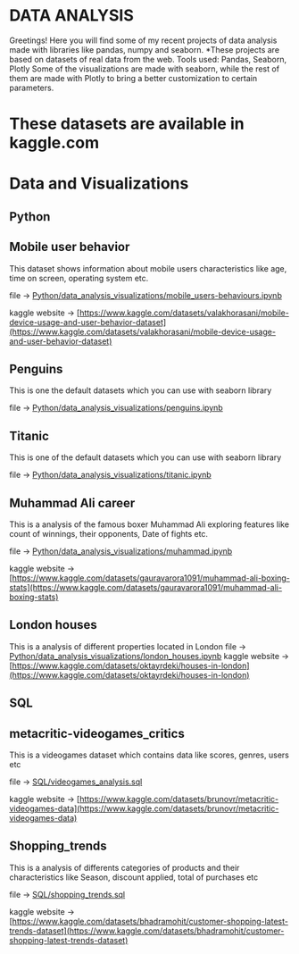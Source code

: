# DATA ANALYSIS
Greetings!
Here you will find some of my recent projects of data analysis made with libraries like pandas, numpy and seaborn.
*These projects are based on datasets of real data from the web.
Tools used: Pandas, Seaborn, Plotly
Some of the visualizations are made with seaborn, while the rest of them are made with
Plotly to bring a better customization to certain parameters. 
 # These datasets are available in kaggle.com 



 # Data and Visualizations
 ## Python 
 ## Mobile user behavior
 This dataset shows information about mobile users characteristics like age, time on screen, operating system etc.
 
 file -> [Python/data_analysis_visualizations/mobile_users-behaviours.ipynb](Python/data_analysis_visualizations/mobile_users-behaviours.ipynb)

 kaggle website -> [https://www.kaggle.com/datasets/valakhorasani/mobile-device-usage-and-user-behavior-dataset](https://www.kaggle.com/datasets/valakhorasani/mobile-device-usage-and-user-behavior-dataset)

 ## Penguins
 This is one the default datasets which you can use with seaborn library 
 
 file -> [Python/data_analysis_visualizations/penguins.ipynb](Python/data_analysis_visualizations/penguins.ipynb)
 ## Titanic 
 This is one of the default datasets which you can use with seaborn library 
 
 file -> [Python/data_analysis_visualizations/titanic.ipynb](Python/data_analysis_visualizations/titanic.ipynb)
 ## Muhammad Ali career
This is a analysis of the famous boxer Muhammad Ali exploring features like count of winnings, their opponents, Date of fights etc.

file -> [Python/data_analysis_visualizations/muhammad.ipynb](Python/data_analysis_visualizations/muhammad.ipynb)

kaggle website -> [https://www.kaggle.com/datasets/gauravarora1091/muhammad-ali-boxing-stats](https://www.kaggle.com/datasets/gauravarora1091/muhammad-ali-boxing-stats)
## London houses 
This is a analysis of different properties located in London 
file -> [Python/data_analysis_visualizations/london_houses.ipynb](Python/data_analysis_visualizations/london_houses.ipynb)
kaggle website -> [https://www.kaggle.com/datasets/oktayrdeki/houses-in-london](https://www.kaggle.com/datasets/oktayrdeki/houses-in-london)

 
## SQL

## metacritic-videogames_critics
This is a videogames dataset which contains data like scores, genres, users etc

file -> [SQL/videogames_analysis.sql](SQL/videogames_analysis.sql)

kaggle website -> [https://www.kaggle.com/datasets/brunovr/metacritic-videogames-data](https://www.kaggle.com/datasets/brunovr/metacritic-videogames-data)

## Shopping_trends 

This is a analysis of differents categories of products and their characteristics like Season, discount applied, total of purchases etc

file -> [SQL/shopping_trends.sql](SQL/shopping_trends.sql)

kaggle website -> [https://www.kaggle.com/datasets/bhadramohit/customer-shopping-latest-trends-dataset](https://www.kaggle.com/datasets/bhadramohit/customer-shopping-latest-trends-dataset)


 
  

 





 


